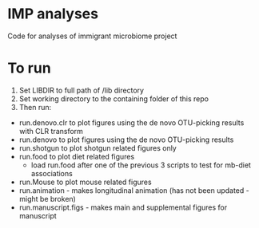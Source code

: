# IMP analyses
Code for analyses of immigrant microbiome project

# To run  
1. Set LIBDIR to full path of /lib directory
2. Set working directory to the containing folder of this repo
3. Then run:
  * run.denovo.clr to plot figures using the de novo OTU-picking results with CLR transform
  * run.denovo to plot figures using the de novo OTU-picking results
  * run.shotgun to plot shotgun related figures only
  * run.food to plot diet related figures
    * load run.food after one of the previous 3 scripts to test for mb-diet associations
  * run.Mouse to plot mouse related figures
  * run.animation - makes longitudinal animation (has not been updated - might be broken)
  * run.manuscript.figs - makes main and supplemental figures for manuscript
